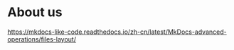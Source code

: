 # About us

https://mkdocs-like-code.readthedocs.io/zh-cn/latest/MkDocs-advanced-operations/files-layout/
